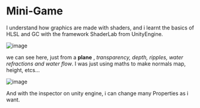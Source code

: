 # Mini-Game

I understand how graphics are made with shaders, and i learnt the basics of HLSL and GC with the framework ShaderLab from UnityEngine. 

![image](https://user-images.githubusercontent.com/8437841/143594355-0fb7342e-25dc-4c7c-94b4-27c369491938.png)

we can see here, just from a **plane** , *transparency, depth, ripples, water refractions and water flow*.
I was just using maths to make normals map, height, etcs...

![image](https://user-images.githubusercontent.com/8437841/143594622-f758e5b6-d3e0-4c9f-bd4c-77edd5fee891.png)

And with the inspector on unity engine, i can change many Properties as i want.
